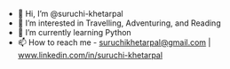 - 👋 Hi, I’m @suruchi-khetarpal
- 👀 I’m interested in Travelling, Adventuring, and Reading
- 🌱 I’m currently learning Python
- 📫 How to reach me - suruchikhetarpal@gmail.com | www.linkedin.com/in/suruchi-khetarpal

<!---
suruchi-khetarpal/suruchi-khetarpal is a ✨ special ✨ repository because its `README.md` (this file) appears on your GitHub profile.
You can click the Preview link to take a look at your changes.
--->
